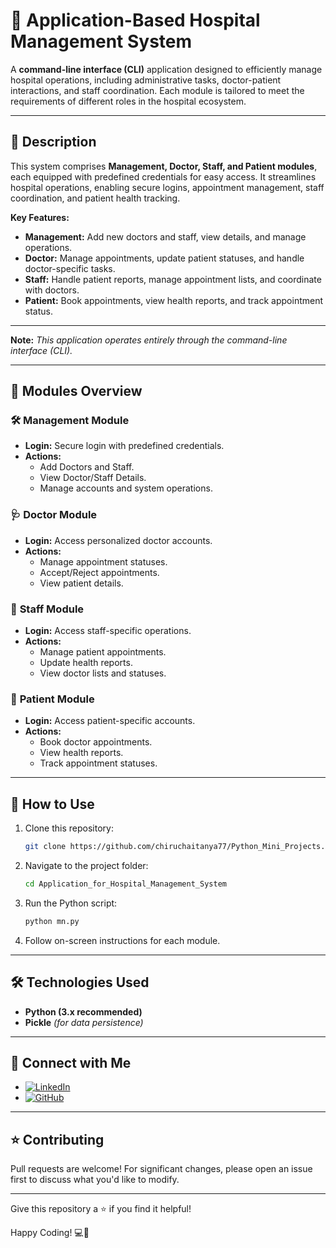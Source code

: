 # 🏥 **Application-Based Hospital Management System**

A **command-line interface (CLI)** application designed to efficiently manage hospital operations, including administrative tasks, doctor-patient interactions, and staff coordination. Each module is tailored to meet the requirements of different roles in the hospital ecosystem.

---

## 📝 **Description**

This system comprises **Management, Doctor, Staff, and Patient modules**, each equipped with predefined credentials for easy access. It streamlines hospital operations, enabling secure logins, appointment management, staff coordination, and patient health tracking.

**Key Features:**
- **Management:** Add new doctors and staff, view details, and manage operations.
- **Doctor:** Manage appointments, update patient statuses, and handle doctor-specific tasks.
- **Staff:** Handle patient reports, manage appointment lists, and coordinate with doctors.
- **Patient:** Book appointments, view health reports, and track appointment status.

---

**Note:** *This application operates entirely through the command-line interface (CLI).*

---

## 📂 **Modules Overview**

### 🛠️ **Management Module**
- **Login:** Secure login with predefined credentials.
- **Actions:**  
   - Add Doctors and Staff.  
   - View Doctor/Staff Details.  
   - Manage accounts and system operations.  

### 🩺 **Doctor Module**
- **Login:** Access personalized doctor accounts.
- **Actions:**  
   - Manage appointment statuses.  
   - Accept/Reject appointments.  
   - View patient details.  

### 👷 **Staff Module**
- **Login:** Access staff-specific operations.
- **Actions:**  
   - Manage patient appointments.  
   - Update health reports.  
   - View doctor lists and statuses.  

### 👤 **Patient Module**
- **Login:** Access patient-specific accounts.
- **Actions:**  
   - Book doctor appointments.  
   - View health reports.  
   - Track appointment statuses.  

---

## 🚀 **How to Use**
1. Clone this repository:  
   ```bash
   git clone https://github.com/chiruchaitanya77/Python_Mini_Projects.git
   ```
2. Navigate to the project folder:  
   ```bash
   cd Application_for_Hospital_Management_System
   ```
3. Run the Python script:  
   ```bash
   python mn.py
   ```
4. Follow on-screen instructions for each module.

---

## 🛠️ **Technologies Used**
- **Python (3.x recommended)**  
- **Pickle** *(for data persistence)*  

---

## 🤝 **Connect with Me**
- [![LinkedIn](https://img.shields.io/badge/LinkedIn-Profile-blue)](https://www.linkedin.com/in/chiru-chaitanya/)  
- [![GitHub](https://img.shields.io/badge/GitHub-Profile-green)](https://github.com/chiruchaitanya77)  

---

## ⭐ **Contributing**
Pull requests are welcome! For significant changes, please open an issue first to discuss what you'd like to modify.

---

Give this repository a ⭐️ if you find it helpful!

Happy Coding! 💻🎯
